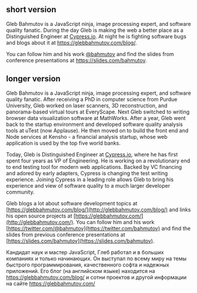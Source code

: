 ## short version

Gleb Bahmutov is a JavaScript ninja, image processing expert, and software quality fanatic. 
During the day Gleb is making the web a better place as a Distinguished Engineer at [Cypress.io](https://www.cypress.io/). 
At night he is fighting software bugs and blogs about it at https://glebbahmutov.com/blog/.

You can follow him and his work [@bahmutov](https://twitter.com/bahmutov)
and find the slides from conference presentations at https://slides.com/bahmutov.

## longer version

Gleb Bahmutov is a JavaScript ninja, image processing expert, and software quality fanatic. 
After receiving a PhD in computer science from Purdue University, 
Gleb worked on laser scanners, 3D reconstruction, and panorama-based virtual tours at EveryScape.
Next Gleb switched to writing browser data visualization software at MathWorks. 
After a year, Gleb went back to the startup environment and developed software quality analysis tools at uTest (now Applause). 
He then moved on to build the front end and Node services at Kensho - a financial analysis startup, whose web 
application is used by the top five world banks.

Today, Gleb is Distinguished Engineer at [Cypress.io](https://www.cypress.io/),
where he has first spent four years as VP of Engineering.
He is working on a revolutionary end to end testing tool for modern web applications.
Backed by VC financing and adored by early adapters, Cypress is changing
the test writing experience. Joining Cypress in a leading role allows Gleb to
bring his experience and view of software quality to a much larger developer community.

Gleb blogs a lot about software development topics at [https://glebbahmutov.com/blog/](http://glebbahmutov.com/blog/)
and links his open source projects at [https://glebbahmutov.com/](http://glebbahmutov.com/). 
You can follow him and his work [https://twitter.com/@bahmutov](https://twitter.com/bahmutov) 
and find the slides from previous
conference presentations at [https://slides.com/bahmutov](https://slides.com/bahmutov).

Кандидат наук и мастер JavaScript, Глеб работал и в больших компаниях и только начинающих. 
Он выступал по всему миру на темы быстрого программирования, качественного софта и надежных приложений. 
Его блог (на английском языке) находится на https://glebbahmutov.com/blog/ и сотни проектов и 
другой информации на сайте https://glebbahmutov.com/
